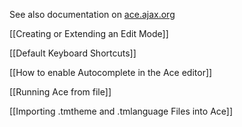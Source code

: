 See also documentation on [ace.ajax.org](http://ace.ajax.org)

[[Creating or Extending an Edit Mode]]

[[Default Keyboard Shortcuts]]

[[How to enable Autocomplete in the Ace editor]]

[[Running Ace from file]]

[[Importing .tmtheme and .tmlanguage Files into Ace]]